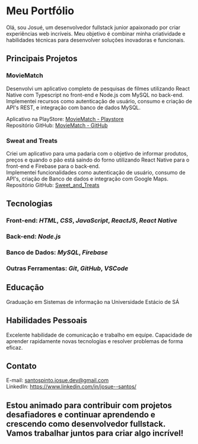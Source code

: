 # Meu Portfólio

Olá, sou Josué, um desenvolvedor fullstack junior apaixonado por criar experiências web incríveis. Meu objetivo é combinar minha criatividade e habilidades técnicas para desenvolver soluções inovadoras e funcionais.

## Principais Projetos

### MovieMatch

Desenvolvi um aplicativo completo de pesquisas de filmes utilizando React Native com Typescript no front-end e Node.js com MySQL no back-end. <br>
Implementei recursos como autenticação de usuário, consumo e criação de API's REST, e integração com banco de dados MySQL.

Aplicativo na PlayStore: [MovieMatch - Playstore](https://play.google.com/store/apps/details?id=com.moviematch&pli=1) <br>
Repositório GitHub: [MovieMatch - GitHub](https://github.com/Josue-Santos-Pinto/MovieMatch)

### Sweat and Treats

Criei um aplicativo para uma padaria com o objetivo de informar produtos, preços e quando o pão está saindo do forno utilizando React Native para o front-end e Firebase para o back-end. <br>
Implementei funcionalidades como autenticação de usuário, consumo de API's, criação de Banco de dados e integração com Google Maps. <br>
Repositório GitHub: [Sweet_and_Treats](https://github.com/Josue-Santos-Pinto/Sweet_and_Treats)


## Tecnologias

### Front-end: _HTML_, _CSS_, _JavaScript_, _ReactJS_, _React Native_
### Back-end: _Node.js_
### Banco de Dados: _MySQL_, _Firebase_
### Outras Ferramentas: _Git_, _GitHub_, _VSCode_

## Educação
Graduação em Sistemas de informação na Universidade Estácio de SÁ <br>

## Habilidades Pessoais

Excelente habilidade de comunicação e trabalho em equipe.
Capacidade de aprender rapidamente novas tecnologias e resolver problemas de forma eficaz.

## Contato
E-mail: santospinto.josue.dev@gmail.com <br>
LinkedIn: https://www.linkedin.com/in/josue--santos/ <br>


## Estou animado para contribuir com projetos desafiadores e continuar aprendendo e crescendo como desenvolvedor fullstack. Vamos trabalhar juntos para criar algo incrível!